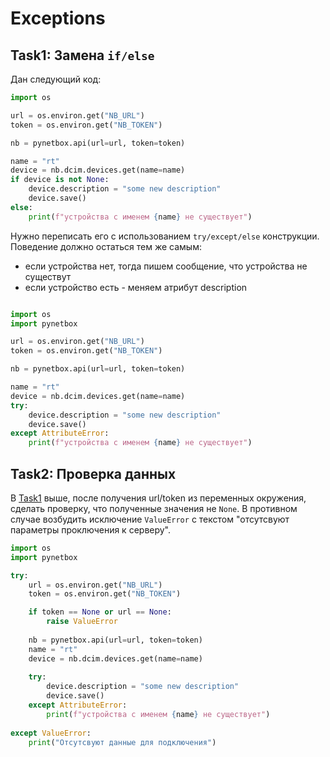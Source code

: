 # Exceptions

## Task1: Замена `if/else`

Дан следующий код:

```python
import os

url = os.environ.get("NB_URL")
token = os.environ.get("NB_TOKEN")

nb = pynetbox.api(url=url, token=token)

name = "rt"
device = nb.dcim.devices.get(name=name)
if device is not None:
    device.description = "some new description"
    device.save()
else:
    print(f"устройства с именем {name} не существует")
```

Нужно переписать его с использованием `try/except/else` конструкции. Поведение должно остаться тем же самым:

- если устройства нет, тогда пишем сообщение, что устройства не существут
- если устройство есть - меняем атрибут description

```python

import os
import pynetbox

url = os.environ.get("NB_URL")
token = os.environ.get("NB_TOKEN")

nb = pynetbox.api(url=url, token=token)

name = "rt"
device = nb.dcim.devices.get(name=name)
try:
    device.description = "some new description"
    device.save()
except AttributeError:
    print(f"устройства с именем {name} не существует")

```

## Task2: Проверка данных

В [Task1](/998.hw.tasks/033.exceptions.md#task1-замена-ifelse) выше, после получения url/token из переменных окружения, сделать проверку, что полученные значения не `None`. В противном случае возбудить исключение `ValueError` с текстом "отсутсвуют параметры проключения к серверу".

```python
import os
import pynetbox

try:
    url = os.environ.get("NB_URL")
    token = os.environ.get("NB_TOKEN")

    if token == None or url == None:
        raise ValueError
    
    nb = pynetbox.api(url=url, token=token)
    name = "rt"
    device = nb.dcim.devices.get(name=name)
    
    try:
        device.description = "some new description"
        device.save()
    except AttributeError:
        print(f"устройства с именем {name} не существует")
    
except ValueError:
    print("Отсутсвуют данные для подключения")
    
```